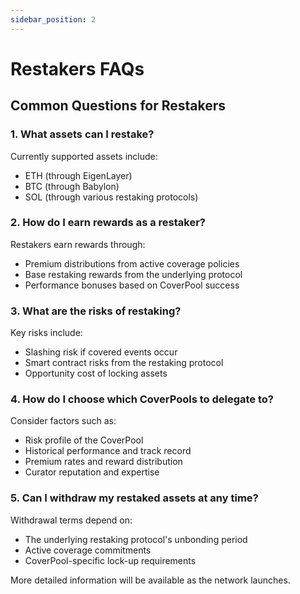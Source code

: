 ```yaml
---
sidebar_position: 2
---
```


# Restakers FAQs

## Common Questions for Restakers

### **1. What assets can I restake?**

Currently supported assets include:
- ETH (through EigenLayer)
- BTC (through Babylon)
- SOL (through various restaking protocols)

### **2. How do I earn rewards as a restaker?**

Restakers earn rewards through:
- Premium distributions from active coverage policies
- Base restaking rewards from the underlying protocol
- Performance bonuses based on CoverPool success

### **3. What are the risks of restaking?**

Key risks include:
- Slashing risk if covered events occur
- Smart contract risks from the restaking protocol
- Opportunity cost of locking assets

### **4. How do I choose which CoverPools to delegate to?**

Consider factors such as:
- Risk profile of the CoverPool
- Historical performance and track record
- Premium rates and reward distribution
- Curator reputation and expertise

### **5. Can I withdraw my restaked assets at any time?**

Withdrawal terms depend on:
- The underlying restaking protocol's unbonding period
- Active coverage commitments
- CoverPool-specific lock-up requirements

More detailed information will be available as the network launches.
